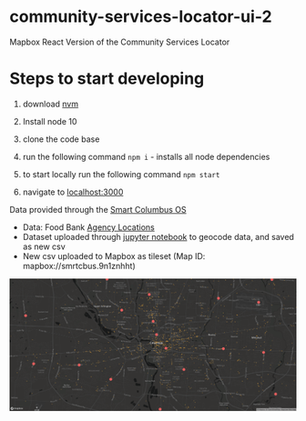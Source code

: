 # community-services-locator-ui-2

Mapbox React Version of the Community Services Locator


# Steps to start developing


1. download [nvm](https://github.com/creationix/nvm)

2. Install node 10

3. clone the code base

4. run the following command `npm i` - installs all node dependencies

5. to start locally run the following command `npm start`

6. navigate to [localhost:3000](http://localhost:3000/)

Data provided through the [Smart Columbus OS](https://www.smartcolumbusos.com/data)

 - Data: Food Bank [Agency Locations](https://ckan.smartcolumbusos.com/dataset/food-pantry-and-user-data/resource/570a8e02-fb0e-4cee-895b-3b32bd740650)
 - Dataset uploaded through [jupyter notebook](https://jupyter.smartcolumbusos.com/user/ohioadam/lab/tree/Geocoder-to-CSV.ipynb) to geocode data, and saved as new csv
 - New csv uploaded to Mapbox as tileset (Map ID: mapbox://smrtcbus.9n1znhht)

![Map](images/Locations.png)
